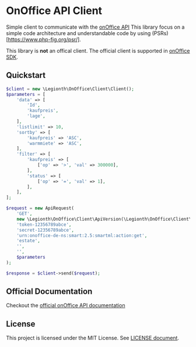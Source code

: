 # OnOffice API Client

Simple client to communicate with the [onOffice API](https://apidoc.onoffice.de/)
This library focus on a simple code architecture and understandable code by using (PSRs)[https://www.php-fig.org/psr/]. 
 
This library is **not** an offical client.
The official client is supported in [onOffice SDK](https://github.com/onOfficeGmbH/sdk). 

## Quickstart

```php
$client = new \Legionth\OnOffice\Client\Client();
$parameters = [
    'data' => [
        'Id',
        'kaufpreis',
        'lage',
    ],
    'listlimit' => 10,
    'sortby' => [
        'kaufpreis' => 'ASC',
        'warmmiete' => 'ASC',
    ],
    'filter' => [
        'kaufpreis' => [
            ['op' => '>', 'val' => 300000],
        ],
        'status' => [
            ['op' => '=', 'val' => 1],
        ],
    ],
];

$request = new ApiRequest(
    'GET',
    new \Legionth\OnOffice\Client\ApiVersion(\Legionth\OnOffice\Client\ApiVersion::LATEST),
    'token-12356789abce',
    'secret-12356789abce',
    'urn:onoffice-de-ns:smart:2.5:smartml:action:get',
    'estate',
    '',
    '',
    $parameters
);

$response = $client->send($request);
```

## Official Documentation

Checkout the [official onOffice API documentation](https://apidoc.onoffice.de/)

## License

This project is licensed under the MIT License. See [LICENSE document](/LICENSE).